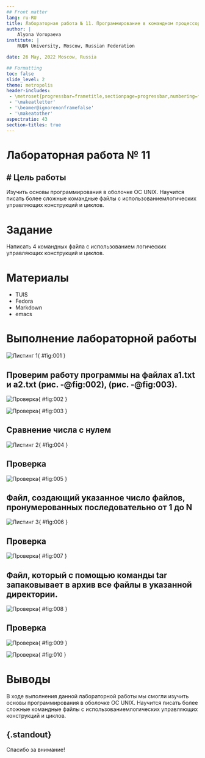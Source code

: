 ```yaml
---
## Front matter
lang: ru-RU
title: Лабораторная работа № 11. Программирование в командном процессоре ОС UNIX. Ветвления и циклы
author: |
	Alyona Voropaeva
institute: |
	RUDN University, Moscow, Russian Federation

date: 26 May, 2022 Moscow, Russia

## Formatting
toc: false
slide_level: 2
theme: metropolis
header-includes: 
 - \metroset{progressbar=frametitle,sectionpage=progressbar,numbering=fraction}
 - '\makeatletter'
 - '\beamer@ignorenonframefalse'
 - '\makeatother'
aspectratio: 43
section-titles: true
---
```


# Лабораторная работа № 11

## # Цель работы

Изучить основы программирования в оболочке ОС UNIX. Научится писать более
сложные командные файлы с использованиемлогических управляющих конструкций
и циклов.

# Задание

Написать 4 командных файла с использованием логических управляющих конструкций
и циклов.

# Материалы

- TUIS
- Fedora
- Markdown
- emacs

# Выполнение лабораторной работы

![Листинг 1](image/1.png){ #fig:001 }

## Проверим работу программы на файлах а1.txt и а2.txt (рис. -@fig:002), (рис. -@fig:003).

![Проверка](image/7.png){ #fig:002 }

![Проверка](image/8.png){ #fig:003 }

## Сравнение числа с нулем

![Листинг 2](image/4.png){ #fig:004 }

## Проверка
   
![Проверка](image/9.png){ #fig:005 }

## Файл, создающий указанное число файлов, пронумерованных последовательно от 1 до N 

   ![Листинг 3](image/5.png){ #fig:006 }
   
## Проверка
   
   ![Проверка](image/7.png){ #fig:007 }
   
##  Файл, который с помощью команды tar запаковывает в архив все файлы в указанной директории. 
   
   ![Проверка](image/6.png){ #fig:008 }
   
## Проверка
   
   ![Проверка](image/10.png){ #fig:009 }
  
   ![Проверка](image/11.png){ #fig:010 }


# Выводы

В ходе выполнения данной лабораторной работы мы смогли изучить основы программирования в оболочке ОС UNIX. Научится писать более сложные командные файлы с использованиемлогических управляющих конструкций
и циклов.

## {.standout}

Спасибо за внимание!
